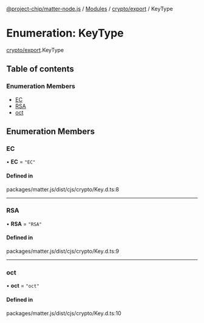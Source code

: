 [@project-chip/matter-node.js](../README.md) / [Modules](../modules.md) / [crypto/export](../modules/crypto_export.md) / KeyType

# Enumeration: KeyType

[crypto/export](../modules/crypto_export.md).KeyType

## Table of contents

### Enumeration Members

- [EC](crypto_export.KeyType.md#ec)
- [RSA](crypto_export.KeyType.md#rsa)
- [oct](crypto_export.KeyType.md#oct)

## Enumeration Members

### EC

• **EC** = ``"EC"``

#### Defined in

packages/matter.js/dist/cjs/crypto/Key.d.ts:8

___

### RSA

• **RSA** = ``"RSA"``

#### Defined in

packages/matter.js/dist/cjs/crypto/Key.d.ts:9

___

### oct

• **oct** = ``"oct"``

#### Defined in

packages/matter.js/dist/cjs/crypto/Key.d.ts:10
